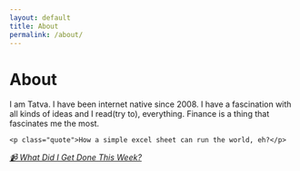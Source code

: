 ```yaml
---
layout: default
title: About
permalink: /about/
---
```


<h1>About</h1>

<div class="about-content">
    <p>I am Tatva. I have been internet native since 2008. I have a fascination with all kinds of ideas and I read(try to), everything. <span class="highlight">Finance is a thing that fascinates me the most.</span></p>

    <p class="quote">How a simple excel sheet can run the world, eh?</p>
</div>

<em><a href="https://youtube.com/playlist?list=PLxmCgjTVWU2kVCWkxsdq2Ps4jYO3TyuA-&si=bU2f1_spgx-YpNqk" style="color: var(--text-accent)">📹 What Did I Get Done This Week?</a></em>
